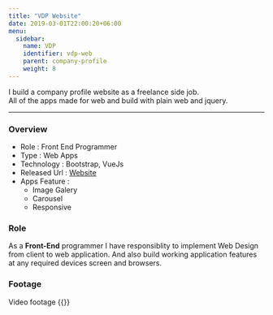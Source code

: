 ```yaml
---
title: "VDP Website"
date: 2019-03-01T22:00:20+06:00
menu:
  sidebar:
    name: VDP
    identifier: vdp-web
    parent: company-profile
    weight: 8
---
```


I build a company profile website as a freelance side job.  
All of the apps made for web and build with plain web and jquery.

---
### Overview
- Role : Front End Programmer
- Type : Web Apps
- Technology : Bootstrap, VueJs
- Released Url : [Website](https://www.vdpqatar.com/)
- Apps Feature : 
  - Image Galery
  - Carousel
  - Responsive

### Role
As a **Front-End** programmer I have responsiblity to implement Web Design from client to web application. And also build working application features at any required devices screen and browsers.


### Footage
Video footage
{{<youtube XogHeHERCh4>}}